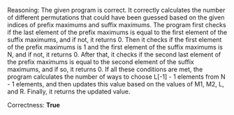 Reasoning: The given program is correct. It correctly calculates the number of different permutations that could have been guessed based on the given indices of prefix maximums and suffix maximums. The program first checks if the last element of the prefix maximums is equal to the first element of the suffix maximums, and if not, it returns 0. Then it checks if the first element of the prefix maximums is 1 and the first element of the suffix maximums is N, and if not, it returns 0. After that, it checks if the second last element of the prefix maximums is equal to the second element of the suffix maximums, and if so, it returns 0. If all these conditions are met, the program calculates the number of ways to choose L[-1] - 1 elements from N - 1 elements, and then updates this value based on the values of M1, M2, L, and R. Finally, it returns the updated value.

Correctness: **True**